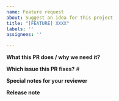 ```yaml
---
name: Feature request
about: Suggest an idea for this project
title: "[FEATURE] XXXX"
labels: ''
assignees: ''

---
```


**What this PR does / why we need it?**


**Which issue this PR fixes?**
#<issue-id>

**Special notes for your reviewer**

**Release note**
